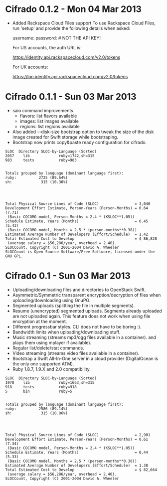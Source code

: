 # Cifrado 0.1.2 - Mon 04 Mar 2013

* Added Rackspace Cloud Files support
  To use Rackspace Cloud Files, run 'setup' and provide the following
  details when asked:
  
  username: <your Rackspace username>
  password: <your Rackspace password> # NOT THE API KEY!
  
  For US accounts, the auth URL is:
  
  https://identity.api.rackspacecloud.com/v2.0/tokens
  
  For UK accounts:
  
  https://lon.identity.api.rackspacecloud.com/v2.0/tokens


# Cifrado 0.1.1 - Sun 03 Mar 2013

* saio command improvements
  * flavors: list flavors available
  * images:  list images available
  * regions: list regions available
* Also added --disk-size bootstrap option to tweak the size
  of the disk image created for Swift storage while bootstraping.
* Bootstrap now prints copy&paste ready configuration for cifrado.


```
SLOC  Directory SLOC-by-Language (Sorted)
2057    lib             ruby=1742,sh=315
983     tests           ruby=983


Totals grouped by language (dominant language first):
ruby:          2725 (89.64%)
sh:             315 (10.36%)




Total Physical Source Lines of Code (SLOC)                = 3,040
Development Effort Estimate, Person-Years (Person-Months) = 0.64 (7.71)
 (Basic COCOMO model, Person-Months = 2.4 * (KSLOC**1.05))
Schedule Estimate, Years (Months)                         = 0.45 (5.43)
 (Basic COCOMO model, Months = 2.5 * (person-months**0.38))
Estimated Average Number of Developers (Effort/Schedule)  = 1.42
Total Estimated Cost to Develop                           = $ 86,828
 (average salary = $56,286/year, overhead = 2.40).
SLOCCount, Copyright (C) 2001-2004 David A. Wheeler
SLOCCount is Open Source Software/Free Software, licensed under the GNU GPL.
```

# Cifrado 0.1 - Sun 03 Mar 2013

* Uploading/downloading files and directories to OpenStack Swift.
* Asymmetric/Symmetric transparent encryption/decryption of files
  when uploading/downloading using GnuPG.
* Segmented uploads (splitting the file in multiple segments).
* Resume (unencrypted) segmented uploads. Segments already uploaded
  are not uploaded again. This feature does not work when using
  file encryption at the moment.
* Different progressbar styles. CLI does not have to be boring :).
* Bandwidth limits when uploading/downloading stuff.
* Music streaming (streams mp3/ogg files available in a container).
  and plays them using mplayer if available).
* Regular list/delete/stat commands.
* Video streaming (streams video files available in a container).
* Bootstrap a Swift All-In-One server in a cloud provider
  (DigitalOcean is the only one supported ATM).
* Ruby 1.8.7, 1.9.X and 2.0 compatibility.


```
SLOC  Directory SLOC-by-Language (Sorted)
1978    lib             ruby=1663,sh=315
918     tests           ruby=918
5       bin             ruby=5


Totals grouped by language (dominant language first):
ruby:          2586 (89.14%)
sh:             315 (10.86%)




Total Physical Source Lines of Code (SLOC)                = 2,901
Development Effort Estimate, Person-Years (Person-Months) = 0.61 (7.34)
 (Basic COCOMO model, Person-Months = 2.4 * (KSLOC**1.05))
Schedule Estimate, Years (Months)                         = 0.44 (5.33)
 (Basic COCOMO model, Months = 2.5 * (person-months**0.38))
Estimated Average Number of Developers (Effort/Schedule)  = 1.38
Total Estimated Cost to Develop                           = $ 82,664
 (average salary = $56,286/year, overhead = 2.40).
SLOCCount, Copyright (C) 2001-2004 David A. Wheeler
```
